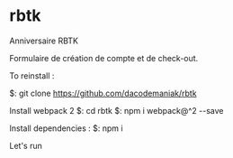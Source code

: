 # rbtk
Anniversaire RBTK

Formulaire de création de compte et de check-out.

To reinstall :

$: git clone https://github.com/dacodemaniak/rbtk

Install webpack 2
$: cd rbtk
$: npm i webpack@^2 --save

Install dependencies :
$: npm i

Let's run
